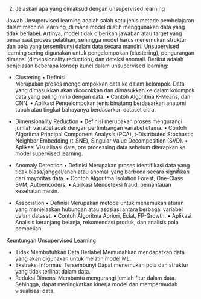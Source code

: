 2.	Jelaskan apa yang dimaksud dengan unsupervised learning

Jawab
Unsupervised learning adalah salah satu jenis metode pembelajaran dalam machine learning, di mana model dilatih menggunakan data yang tidak berlabel. Artinya, model tidak diberikan jawaban atau target yang benar saat proses pelatihan, sehingga model harus menemukan struktur dan pola yang tersembunyi dalam data secara mandiri. Unsupervised learning sering digunakan untuk pengelompokan (clustering), pengurangan dimensi (dimensionality reduction), dan deteksi anomali. Berikut adalah penjelasan beberapa konsep kunci dalam unsupervised learning:
-	Clustering 
•	Definisi	
Merupakan proses mengelompokkan data ke dalam kelompok. Data yang dimasukkan akan dicocokkan dan dimasukkan ke dalam kolompok data yang paling mirip dengan data.
•	Contoh Algoritma
K-Means, dan CNN.
•	Aplikasi
Pengelompokan jenis binatang berdasarkan anatomi tubuh atau tingkat bahayanya berdasarkan dataset citra.

-	Dimensionality Reduction
•	Definisi
merupakan proses mengurangi jumlah variabel acak dengan pertimbangan variabel utama.
•	Contoh Algoritma
Principal Component Analysis (PCA), t-Distributed Stochastic Neighbor Embedding (t-SNE), Singular Value Decomposition (SVD).
•	Aplikasi
Visualisasi data, pre processing data sebelum diterapkan ke model supervised learning.
-	Anomaly Detection
•	Definisi
Merupakan proses identifikasi data yang tidak biasa/janggal/aneh atau anomali yang berbeda secara signifikan dari mayoritas data.
•	Contoh Algoritma
Isolation Forest, One-Class SVM, Autoencoders.
•	Aplikasi
Mendeteksi fraud, pemantauan kesehatan mesin.
-	Association
•	Definisi
Merupakan metode untuk menemukan aturan yang menjelaskan hubungan atau asosiasi antara berbagai variabel dalam dataset.
•	Contoh Algoritma
Apriori, Eclat, FP-Growth.
•	Aplikasi
Analisis keranjang belanja, rekomendasi produk, dan analisis pola pembelian.

Keuntungan Unsupervised Learning
-	Tidak Membutuhkan Data Berlabel
Memudahkan mendapatkan data yang akan digunakan untuk melatih model ML.
-	Ekstraksi Informasi Tersembunyi
Dapat menemukan pola dan struktur yang tidak terlihat dalam data.
-	Reduksi Dimensi
Membantu mengurangi jumlah fitur dalam data. Sehingga, dapat meningkatkan kinerja model dan mempermudah visualisasi data.

